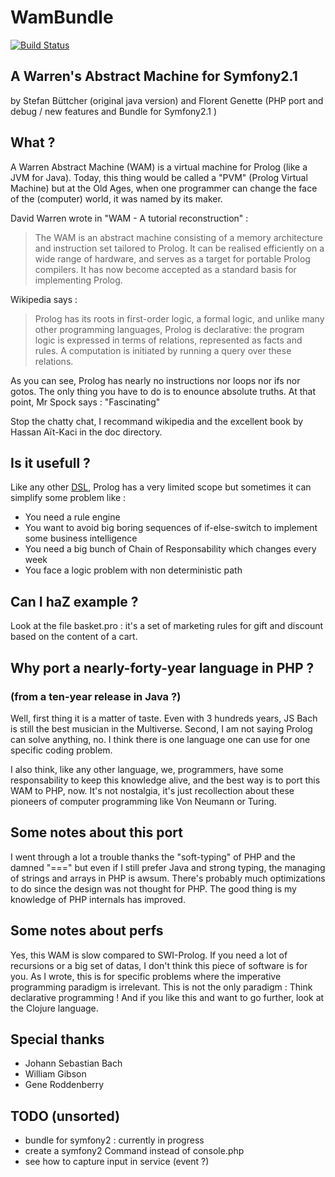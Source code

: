 # WamBundle

[![Build Status](https://secure.travis-ci.org/Trismegiste/WamBundle.png?branch=master)](http://travis-ci.org/Trismegiste/WamBundle)

## A Warren's Abstract Machine for Symfony2.1
by Stefan Büttcher (original java version)
and Florent Genette (PHP port and debug / new features and Bundle for Symfony2.1 )

## What ?
A Warren Abstract Machine (WAM) is a virtual machine for Prolog (like a JVM for Java).
Today, this thing would be called a "PVM" (Prolog Virtual Machine) but at
the Old Ages, when one programmer can change the face of the (computer) world,
it was named by its maker.


David Warren wrote in "WAM - A tutorial reconstruction" :
<blockquote><p>The WAM is an abstract machine consisting of a memory architecture and instruction
set tailored to Prolog. It can be realised efficiently on a wide range of
hardware, and serves as a target for portable Prolog compilers. It has now become
accepted as a standard basis for implementing Prolog.</p></blockquote>

Wikipedia says :
<blockquote><p>Prolog has its roots in first-order logic, a formal logic, and unlike many
other programming languages, Prolog is declarative: the program logic is
expressed in terms of relations, represented as facts and rules. A computation
is initiated by running a query over these relations.</p></blockquote>

As you can see, Prolog has nearly no instructions nor loops nor ifs nor gotos.
The only thing you have to do is to enounce absolute truths.
At that point, Mr Spock says : "Fascinating"

Stop the chatty chat, I recommand wikipedia and the excellent book by
Hassan Aït-Kaci in the doc directory.

## Is it usefull ?
Like any other <a href="http://en.wikipedia.org/wiki/Domain-specific_language">DSL</a>,
Prolog has a very limited scope but sometimes it can simplify some problem like :

 * You need a rule engine
 * You want to avoid big boring sequences of if-else-switch to implement some business intelligence
 * You need a big bunch of Chain of Responsability which changes every week
 * You face a logic problem with non deterministic path

## Can I haZ example ?
Look at the file basket.pro : it's a set of marketing rules for gift and discount
based on the content of a cart.

## Why port a nearly-forty-year language in PHP ?
### (from a ten-year release in Java  ?)
Well, first thing it is a matter of taste. Even with 3 hundreds years, JS Bach
is still the best musician in the Multiverse. Second, I am not saying Prolog
can solve anything, no. I think there is one language one can use for one
specific coding problem.

I also think, like any other language, we, programmers, have some responsability
to keep this knowledge alive, and the best way is to port this WAM to PHP, now.
It's not nostalgia, it's just recollection about these pioneers of computer
programming like Von Neumann or Turing.

## Some notes about this port
I went through a lot a trouble thanks the "soft-typing" of PHP and the damned
"===" but even if I still prefer Java and strong typing, the managing of
strings and arrays in PHP is awsum. There's probably much optimizations to do
since the design was not thought for PHP. The good thing is my knowledge of PHP
internals has improved.

## Some notes about perfs
Yes, this WAM is slow compared to SWI-Prolog. If you need a lot of recursions
or a big set of datas, I don't think this piece of software is for you.
As I wrote, this is for specific problems where the imperative programming paradigm
is irrelevant. This is not the only paradigm : Think declarative programming !
And if you like this and want to go further, look at the Clojure language.

## Special thanks
 * Johann Sebastian Bach
 * William Gibson
 * Gene Roddenberry

## TODO (unsorted)
 * bundle for symfony2 : currently in progress
 * create a symfony2 Command instead of console.php
 * see how to capture input in service (event ?)
